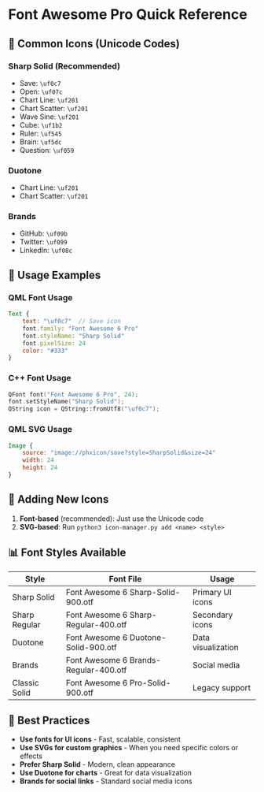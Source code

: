 # Font Awesome Pro Quick Reference

## 🎯 Common Icons (Unicode Codes)

### Sharp Solid (Recommended)
- Save: `\uf0c7`
- Open: `\uf07c`
- Chart Line: `\uf201`
- Chart Scatter: `\uf201`
- Wave Sine: `\uf201`
- Cube: `\uf1b2`
- Ruler: `\uf545`
- Brain: `\uf5dc`
- Question: `\uf059`

### Duotone
- Chart Line: `\uf201`
- Chart Scatter: `\uf201`

### Brands
- GitHub: `\uf09b`
- Twitter: `\uf099`
- LinkedIn: `\uf08c`

## 🎨 Usage Examples

### QML Font Usage
```qml
Text {
    text: "\uf0c7"  // Save icon
    font.family: "Font Awesome 6 Pro"
    font.styleName: "Sharp Solid"
    font.pixelSize: 24
    color: "#333"
}
```

### C++ Font Usage
```cpp
QFont font("Font Awesome 6 Pro", 24);
font.setStyleName("Sharp Solid");
QString icon = QString::fromUtf8("\uf0c7");
```

### QML SVG Usage
```qml
Image {
    source: "image://phxicon/save?style=SharpSolid&size=24"
    width: 24
    height: 24
}
```

## 🔧 Adding New Icons

1. **Font-based** (recommended): Just use the Unicode code
2. **SVG-based**: Run `python3 icon-manager.py add <name> <style>`

## 📊 Font Styles Available

| Style | Font File | Usage |
|-------|-----------|-------|
| Sharp Solid | Font Awesome 6 Sharp-Solid-900.otf | Primary UI icons |
| Sharp Regular | Font Awesome 6 Sharp-Regular-400.otf | Secondary icons |
| Duotone | Font Awesome 6 Duotone-Solid-900.otf | Data visualization |
| Brands | Font Awesome 6 Brands-Regular-400.otf | Social media |
| Classic Solid | Font Awesome 6 Pro-Solid-900.otf | Legacy support |

## 🎯 Best Practices

- **Use fonts for UI icons** - Fast, scalable, consistent
- **Use SVGs for custom graphics** - When you need specific colors or effects
- **Prefer Sharp Solid** - Modern, clean appearance
- **Use Duotone for charts** - Great for data visualization
- **Brands for social links** - Standard social media icons
